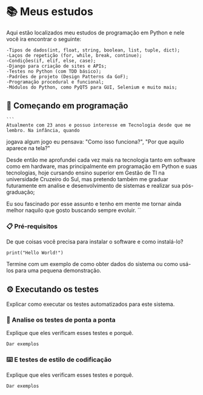# 📚 Meus estudos

Aqui estão localizados meu estudos de programação em Python
e nele você ira encontrar o seguinte:

    -Tipos de dados(int, float, string, boolean, list, tuple, dict);
    -Laços de repetição (for, while, break, continue);
    -Condições(if, elif, else, case);
    -Django para criação de sites e APIs;
    -Testes no Python (com TDD básico);
    -Padrões de projeto (Design Patterns da GoF);
    -Programação procedural e funcional;
    -Módulos do Python, como PyQT5 para GUI, Selenium e muito mais;

## 🚀 Começando em programação
    ```
    Atualmente com 23 anos e possuo interesse em Tecnologia desde que me lembro. Na infância, quando 
jogava algum jogo eu pensava: "Como isso funciona?", "Por que aquilo aparece na tela?"

Desde então me aprofundei cada vez mais na tecnologia tanto em software como em hardware, mas 
principalmente em programação em Python e suas tecnologias, hoje cursando ensino superior em Gestão 
de TI na universidade Cruzeiro do Sul, mas pretendo também me graduar futuramente em analise e 
desenvolvimento de sistemas e realizar sua pós-graduação;

Eu sou fascinado por esse assunto e tenho em mente me tornar ainda melhor naquilo que gosto buscando 
sempre evoluir.
``


### 📋 Pré-requisitos

De que coisas você precisa para instalar o software e como instalá-lo?

```
print("Hello World!")
```



Termine com um exemplo de como obter dados do sistema ou como usá-los para uma pequena demonstração.

## ⚙️ Executando os testes

Explicar como executar os testes automatizados para este sistema.

### 🔩 Analise os testes de ponta a ponta

Explique que eles verificam esses testes e porquê.

```
Dar exemplos
```

### ⌨️ E testes de estilo de codificação

Explique que eles verificam esses testes e porquê.

```
Dar exemplos
```




